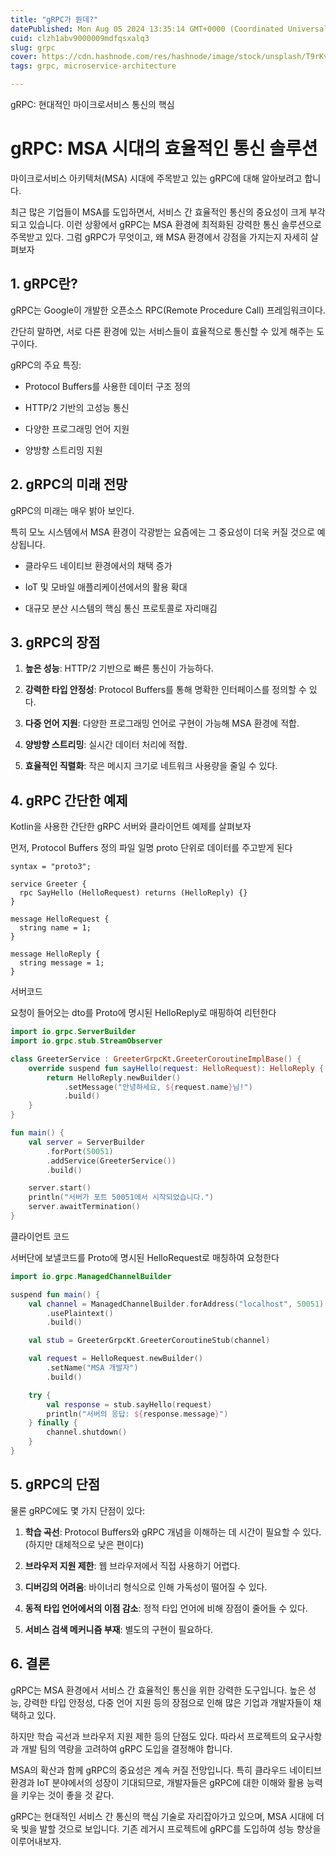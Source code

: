 ```yaml
---
title: "gRPC가 뭔데?"
datePublished: Mon Aug 05 2024 13:35:14 GMT+0000 (Coordinated Universal Time)
cuid: clzh1abv9000009mdfqsxalq3
slug: grpc
cover: https://cdn.hashnode.com/res/hashnode/image/stock/unsplash/T9rKvI3N0NM/upload/d7a0dc26fafb96ec2377220ffbd55a43.jpeg
tags: grpc, microservice-architecture

---
```


gRPC: 현대적인 마이크로서비스 통신의 핵심

# gRPC: MSA 시대의 효율적인 통신 솔루션

마이크로서비스 아키텍처(MSA) 시대에 주목받고 있는 gRPC에 대해 알아보려고 합니다.

최근 많은 기업들이 MSA를 도입하면서, 서비스 간 효율적인 통신의 중요성이 크게 부각되고 있습니다. 이런 상황에서 gRPC는 MSA 환경에 최적화된 강력한 통신 솔루션으로 주목받고 있다. 그럼 gRPC가 무엇이고, 왜 MSA 환경에서 강점을 가지는지 자세히 살펴보자

## 1\. gRPC란?

gRPC는 Google이 개발한 오픈소스 RPC(Remote Procedure Call) 프레임워크이다.

간단히 말하면, 서로 다른 환경에 있는 서비스들이 효율적으로 통신할 수 있게 해주는 도구이다.

gRPC의 주요 특징:

* Protocol Buffers를 사용한 데이터 구조 정의
    
* HTTP/2 기반의 고성능 통신
    
* 다양한 프로그래밍 언어 지원
    
* 양방향 스트리밍 지원
    

## 2\. gRPC의 미래 전망

gRPC의 미래는 매우 밝아 보인다.

특히 모노 시스템에서 MSA 환경이 각광받는 요즘에는 그 중요성이 더욱 커질 것으로 예상됩니다.

* 클라우드 네이티브 환경에서의 채택 증가
    
* IoT 및 모바일 애플리케이션에서의 활용 확대
    
* 대규모 분산 시스템의 핵심 통신 프로토콜로 자리매김
    

## 3\. gRPC의 장점

1. **높은 성능**: HTTP/2 기반으로 빠른 통신이 가능하다.
    
2. **강력한 타입 안정성**: Protocol Buffers를 통해 명확한 인터페이스를 정의할 수 있다.
    
3. **다중 언어 지원**: 다양한 프로그래밍 언어로 구현이 가능해 MSA 환경에 적합.
    
4. **양방향 스트리밍**: 실시간 데이터 처리에 적합.
    
5. **효율적인 직렬화**: 작은 메시지 크기로 네트워크 사용량을 줄일 수 있다.
    

## 4\. gRPC 간단한 예제

Kotlin을 사용한 간단한 gRPC 서버와 클라이언트 예제를 살펴보자

먼저, Protocol Buffers 정의 파일 일명 proto 단위로 데이터를 주고받게 된다

```plaintext
syntax = "proto3";

service Greeter {
  rpc SayHello (HelloRequest) returns (HelloReply) {}
}

message HelloRequest {
  string name = 1;
}

message HelloReply {
  string message = 1;
}
```

서버코드

요청이 들어오는 dto를 Proto에 명시된 HelloReply로 매핑하여 리턴한다

```kotlin
import io.grpc.ServerBuilder
import io.grpc.stub.StreamObserver

class GreeterService : GreeterGrpcKt.GreeterCoroutineImplBase() {
    override suspend fun sayHello(request: HelloRequest): HelloReply {
        return HelloReply.newBuilder()
            .setMessage("안녕하세요, ${request.name}님!")
            .build()
    }
}

fun main() {
    val server = ServerBuilder
        .forPort(50051)
        .addService(GreeterService())
        .build()

    server.start()
    println("서버가 포트 50051에서 시작되었습니다.")
    server.awaitTermination()
}
```

클라이언트 코드

서버단에 보낼코드를 Proto에 명시된 HelloRequest로 매칭하여 요청한다

```kotlin
import io.grpc.ManagedChannelBuilder

suspend fun main() {
    val channel = ManagedChannelBuilder.forAddress("localhost", 50051)
        .usePlaintext()
        .build()

    val stub = GreeterGrpcKt.GreeterCoroutineStub(channel)

    val request = HelloRequest.newBuilder()
        .setName("MSA 개발자")
        .build()

    try {
        val response = stub.sayHello(request)
        println("서버의 응답: ${response.message}")
    } finally {
        channel.shutdown()
    }
}
```

## 5\. gRPC의 단점

물론 gRPC에도 몇 가지 단점이 있다:

1. **학습 곡선**: Protocol Buffers와 gRPC 개념을 이해하는 데 시간이 필요할 수 있다. (하지만 대체적으로 낮은 편이다)
    
2. **브라우저 지원 제한**: 웹 브라우저에서 직접 사용하기 어렵다.
    
3. **디버깅의 어려움**: 바이너리 형식으로 인해 가독성이 떨어질 수 있다.
    
4. **동적 타입 언어에서의 이점 감소**: 정적 타입 언어에 비해 장점이 줄어들 수 있다.
    
5. **서비스 검색 메커니즘 부재**: 별도의 구현이 필요하다.
    

## 6\. 결론

gRPC는 MSA 환경에서 서비스 간 효율적인 통신을 위한 강력한 도구입니다. 높은 성능, 강력한 타입 안정성, 다중 언어 지원 등의 장점으로 인해 많은 기업과 개발자들이 채택하고 있다.

하지만 학습 곡선과 브라우저 지원 제한 등의 단점도 있다. 따라서 프로젝트의 요구사항과 개발 팀의 역량을 고려하여 gRPC 도입을 결정해야 합니다.

MSA의 확산과 함께 gRPC의 중요성은 계속 커질 전망입니다. 특히 클라우드 네이티브 환경과 IoT 분야에서의 성장이 기대되므로, 개발자들은 gRPC에 대한 이해와 활용 능력을 키우는 것이 좋을 것 같다.

gRPC는 현대적인 서비스 간 통신의 핵심 기술로 자리잡아가고 있으며, MSA 시대에 더욱 빛을 발할 것으로 보입니다. 기존 레거시 프로젝트에 gRPC를 도입하여 성능 향상을 이루어내보자.